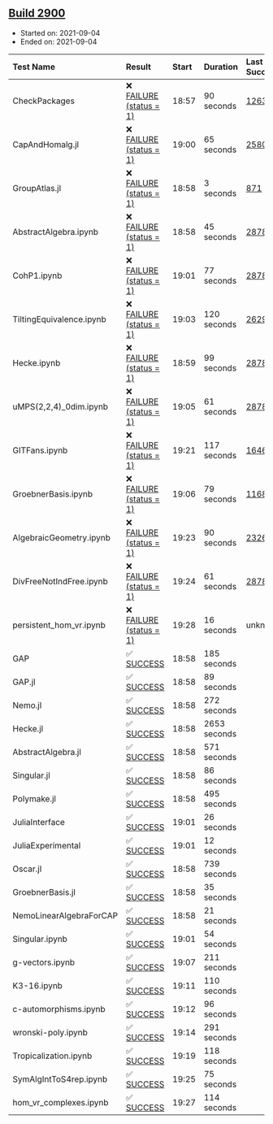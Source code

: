 ## [Build 2900](https://oscarci.mathematik.uni-kl.de/job/oscar-stable/2900/)

* Started on: 2021-09-04
* Ended on: 2021-09-04

| Test Name    | Result | Start | Duration | Last Success | First Failure |
|:-------------|:-------|:------|:---------|:-------------|:--------------|
| CheckPackages | ❌ [FAILURE (status = 1)](https://oscarci.mathematik.uni-kl.de/job/oscar-stable/2900/artifact/logs/build-2900/CheckPackages.log) | 18:57 | 90 seconds | [1263](https://oscarci.mathematik.uni-kl.de/job/oscar-stable/1263/) | [1264](https://oscarci.mathematik.uni-kl.de/job/oscar-stable/1264/) |
| CapAndHomalg.jl | ❌ [FAILURE (status = 1)](https://oscarci.mathematik.uni-kl.de/job/oscar-stable/2900/artifact/logs/build-2900/CapAndHomalg.jl.log) | 19:00 | 65 seconds | [2580](https://oscarci.mathematik.uni-kl.de/job/oscar-stable/2580/) | [2581](https://oscarci.mathematik.uni-kl.de/job/oscar-stable/2581/) |
| GroupAtlas.jl | ❌ [FAILURE (status = 1)](https://oscarci.mathematik.uni-kl.de/job/oscar-stable/2900/artifact/logs/build-2900/GroupAtlas.jl.log) | 18:58 | 3 seconds | [871](https://oscarci.mathematik.uni-kl.de/job/oscar-stable/871/) | [872](https://oscarci.mathematik.uni-kl.de/job/oscar-stable/872/) |
| AbstractAlgebra.ipynb | ❌ [FAILURE (status = 1)](https://oscarci.mathematik.uni-kl.de/job/oscar-stable/2900/artifact/logs/build-2900/AbstractAlgebra.ipynb.log) | 18:58 | 45 seconds | [2878](https://oscarci.mathematik.uni-kl.de/job/oscar-stable/2878/) | [2879](https://oscarci.mathematik.uni-kl.de/job/oscar-stable/2879/) |
| CohP1.ipynb | ❌ [FAILURE (status = 1)](https://oscarci.mathematik.uni-kl.de/job/oscar-stable/2900/artifact/logs/build-2900/CohP1.ipynb.log) | 19:01 | 77 seconds | [2878](https://oscarci.mathematik.uni-kl.de/job/oscar-stable/2878/) | [2879](https://oscarci.mathematik.uni-kl.de/job/oscar-stable/2879/) |
| TiltingEquivalence.ipynb | ❌ [FAILURE (status = 1)](https://oscarci.mathematik.uni-kl.de/job/oscar-stable/2900/artifact/logs/build-2900/TiltingEquivalence.ipynb.log) | 19:03 | 120 seconds | [2629](https://oscarci.mathematik.uni-kl.de/job/oscar-stable/2629/) | [2630](https://oscarci.mathematik.uni-kl.de/job/oscar-stable/2630/) |
| Hecke.ipynb | ❌ [FAILURE (status = 1)](https://oscarci.mathematik.uni-kl.de/job/oscar-stable/2900/artifact/logs/build-2900/Hecke.ipynb.log) | 18:59 | 99 seconds | [2878](https://oscarci.mathematik.uni-kl.de/job/oscar-stable/2878/) | [2879](https://oscarci.mathematik.uni-kl.de/job/oscar-stable/2879/) |
| uMPS(2,2,4)_0dim.ipynb | ❌ [FAILURE (status = 1)](https://oscarci.mathematik.uni-kl.de/job/oscar-stable/2900/artifact/logs/build-2900/uMPS-2-2-4-_0dim.ipynb.log) | 19:05 | 61 seconds | [2878](https://oscarci.mathematik.uni-kl.de/job/oscar-stable/2878/) | [2879](https://oscarci.mathematik.uni-kl.de/job/oscar-stable/2879/) |
| GITFans.ipynb | ❌ [FAILURE (status = 1)](https://oscarci.mathematik.uni-kl.de/job/oscar-stable/2900/artifact/logs/build-2900/GITFans.ipynb.log) | 19:21 | 117 seconds | [1646](https://oscarci.mathematik.uni-kl.de/job/oscar-stable/1646/) | [1647](https://oscarci.mathematik.uni-kl.de/job/oscar-stable/1647/) |
| GroebnerBasis.ipynb | ❌ [FAILURE (status = 1)](https://oscarci.mathematik.uni-kl.de/job/oscar-stable/2900/artifact/logs/build-2900/GroebnerBasis.ipynb.log) | 19:06 | 79 seconds | [1168](https://oscarci.mathematik.uni-kl.de/job/oscar-stable/1168/) | [1169](https://oscarci.mathematik.uni-kl.de/job/oscar-stable/1169/) |
| AlgebraicGeometry.ipynb | ❌ [FAILURE (status = 1)](https://oscarci.mathematik.uni-kl.de/job/oscar-stable/2900/artifact/logs/build-2900/AlgebraicGeometry.ipynb.log) | 19:23 | 90 seconds | [2326](https://oscarci.mathematik.uni-kl.de/job/oscar-stable/2326/) | [2327](https://oscarci.mathematik.uni-kl.de/job/oscar-stable/2327/) |
| DivFreeNotIndFree.ipynb | ❌ [FAILURE (status = 1)](https://oscarci.mathematik.uni-kl.de/job/oscar-stable/2900/artifact/logs/build-2900/DivFreeNotIndFree.ipynb.log) | 19:24 | 61 seconds | [2878](https://oscarci.mathematik.uni-kl.de/job/oscar-stable/2878/) | [2879](https://oscarci.mathematik.uni-kl.de/job/oscar-stable/2879/) |
| persistent_hom_vr.ipynb | ❌ [FAILURE (status = 1)](https://oscarci.mathematik.uni-kl.de/job/oscar-stable/2900/artifact/logs/build-2900/persistent_hom_vr.ipynb.log) | 19:28 | 16 seconds | unknown | unknown |
| GAP | ✅ [SUCCESS](https://oscarci.mathematik.uni-kl.de/job/oscar-stable/2900/artifact/logs/build-2900/GAP.log) | 18:58 | 185 seconds |  |  |
| GAP.jl | ✅ [SUCCESS](https://oscarci.mathematik.uni-kl.de/job/oscar-stable/2900/artifact/logs/build-2900/GAP.jl.log) | 18:58 | 89 seconds |  |  |
| Nemo.jl | ✅ [SUCCESS](https://oscarci.mathematik.uni-kl.de/job/oscar-stable/2900/artifact/logs/build-2900/Nemo.jl.log) | 18:58 | 272 seconds |  |  |
| Hecke.jl | ✅ [SUCCESS](https://oscarci.mathematik.uni-kl.de/job/oscar-stable/2900/artifact/logs/build-2900/Hecke.jl.log) | 18:58 | 2653 seconds |  |  |
| AbstractAlgebra.jl | ✅ [SUCCESS](https://oscarci.mathematik.uni-kl.de/job/oscar-stable/2900/artifact/logs/build-2900/AbstractAlgebra.jl.log) | 18:58 | 571 seconds |  |  |
| Singular.jl | ✅ [SUCCESS](https://oscarci.mathematik.uni-kl.de/job/oscar-stable/2900/artifact/logs/build-2900/Singular.jl.log) | 18:58 | 86 seconds |  |  |
| Polymake.jl | ✅ [SUCCESS](https://oscarci.mathematik.uni-kl.de/job/oscar-stable/2900/artifact/logs/build-2900/Polymake.jl.log) | 18:58 | 495 seconds |  |  |
| JuliaInterface | ✅ [SUCCESS](https://oscarci.mathematik.uni-kl.de/job/oscar-stable/2900/artifact/logs/build-2900/JuliaInterface.log) | 19:01 | 26 seconds |  |  |
| JuliaExperimental | ✅ [SUCCESS](https://oscarci.mathematik.uni-kl.de/job/oscar-stable/2900/artifact/logs/build-2900/JuliaExperimental.log) | 19:01 | 12 seconds |  |  |
| Oscar.jl | ✅ [SUCCESS](https://oscarci.mathematik.uni-kl.de/job/oscar-stable/2900/artifact/logs/build-2900/Oscar.jl.log) | 18:58 | 739 seconds |  |  |
| GroebnerBasis.jl | ✅ [SUCCESS](https://oscarci.mathematik.uni-kl.de/job/oscar-stable/2900/artifact/logs/build-2900/GroebnerBasis.jl.log) | 18:58 | 35 seconds |  |  |
| NemoLinearAlgebraForCAP | ✅ [SUCCESS](https://oscarci.mathematik.uni-kl.de/job/oscar-stable/2900/artifact/logs/build-2900/NemoLinearAlgebraForCAP.log) | 18:58 | 21 seconds |  |  |
| Singular.ipynb | ✅ [SUCCESS](https://oscarci.mathematik.uni-kl.de/job/oscar-stable/2900/artifact/logs/build-2900/Singular.ipynb.log) | 19:01 | 54 seconds |  |  |
| g-vectors.ipynb | ✅ [SUCCESS](https://oscarci.mathematik.uni-kl.de/job/oscar-stable/2900/artifact/logs/build-2900/g-vectors.ipynb.log) | 19:07 | 211 seconds |  |  |
| K3-16.ipynb | ✅ [SUCCESS](https://oscarci.mathematik.uni-kl.de/job/oscar-stable/2900/artifact/logs/build-2900/K3-16.ipynb.log) | 19:11 | 110 seconds |  |  |
| c-automorphisms.ipynb | ✅ [SUCCESS](https://oscarci.mathematik.uni-kl.de/job/oscar-stable/2900/artifact/logs/build-2900/c-automorphisms.ipynb.log) | 19:12 | 96 seconds |  |  |
| wronski-poly.ipynb | ✅ [SUCCESS](https://oscarci.mathematik.uni-kl.de/job/oscar-stable/2900/artifact/logs/build-2900/wronski-poly.ipynb.log) | 19:14 | 291 seconds |  |  |
| Tropicalization.ipynb | ✅ [SUCCESS](https://oscarci.mathematik.uni-kl.de/job/oscar-stable/2900/artifact/logs/build-2900/Tropicalization.ipynb.log) | 19:19 | 118 seconds |  |  |
| SymAlgIntToS4rep.ipynb | ✅ [SUCCESS](https://oscarci.mathematik.uni-kl.de/job/oscar-stable/2900/artifact/logs/build-2900/SymAlgIntToS4rep.ipynb.log) | 19:25 | 75 seconds |  |  |
| hom_vr_complexes.ipynb | ✅ [SUCCESS](https://oscarci.mathematik.uni-kl.de/job/oscar-stable/2900/artifact/logs/build-2900/hom_vr_complexes.ipynb.log) | 19:27 | 114 seconds |  |  |
